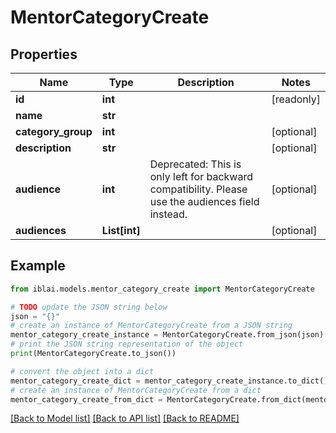 # MentorCategoryCreate


## Properties

Name | Type | Description | Notes
------------ | ------------- | ------------- | -------------
**id** | **int** |  | [readonly] 
**name** | **str** |  | 
**category_group** | **int** |  | [optional] 
**description** | **str** |  | [optional] 
**audience** | **int** | Deprecated: This is only left for backward compatibility. Please use the audiences field instead. | [optional] 
**audiences** | **List[int]** |  | [optional] 

## Example

```python
from iblai.models.mentor_category_create import MentorCategoryCreate

# TODO update the JSON string below
json = "{}"
# create an instance of MentorCategoryCreate from a JSON string
mentor_category_create_instance = MentorCategoryCreate.from_json(json)
# print the JSON string representation of the object
print(MentorCategoryCreate.to_json())

# convert the object into a dict
mentor_category_create_dict = mentor_category_create_instance.to_dict()
# create an instance of MentorCategoryCreate from a dict
mentor_category_create_from_dict = MentorCategoryCreate.from_dict(mentor_category_create_dict)
```
[[Back to Model list]](../README.md#documentation-for-models) [[Back to API list]](../README.md#documentation-for-api-endpoints) [[Back to README]](../README.md)



